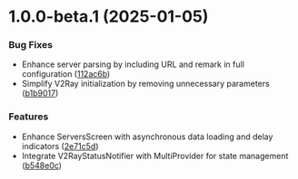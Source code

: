 # 1.0.0-beta.1 (2025-01-05)


### Bug Fixes

* Enhance server parsing by including URL and remark in full configuration ([112ac6b](https://github.com/RahgoshaVPN/RahgoshaAPP/commit/112ac6bcd5bd2b4007aa59bcb90a31da09dc0aab))
* Simplify V2Ray initialization by removing unnecessary parameters ([b1b9017](https://github.com/RahgoshaVPN/RahgoshaAPP/commit/b1b9017c5de7ca5c2d8beee4ff5a64c2e95beb46))


### Features

* Enhance ServersScreen with asynchronous data loading and delay indicators ([2e71c5d](https://github.com/RahgoshaVPN/RahgoshaAPP/commit/2e71c5d6f4e354930fd5f2145bdba948082ba821))
* Integrate V2RayStatusNotifier with MultiProvider for state management ([b548e0c](https://github.com/RahgoshaVPN/RahgoshaAPP/commit/b548e0c350373b5c76c208e9a17e344070fed1cb))
